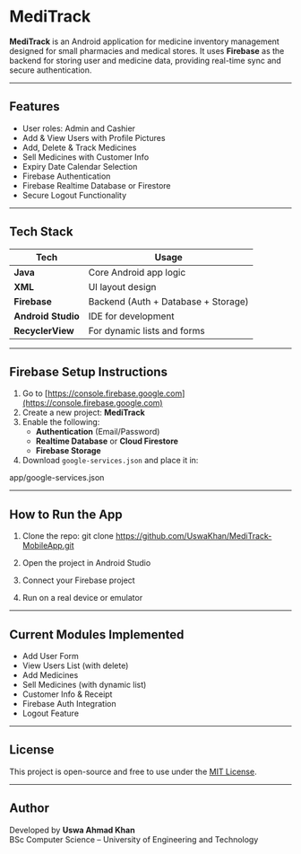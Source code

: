 # MediTrack 
**MediTrack** is an Android application for medicine inventory management designed for small pharmacies and medical stores. It uses **Firebase** as the backend for storing user and medicine data, providing real-time sync and secure authentication.

---

## Features

- User roles: Admin and Cashier
- Add & View Users with Profile Pictures
- Add, Delete & Track Medicines
- Sell Medicines with Customer Info
- Expiry Date Calendar Selection
- Firebase Authentication
- Firebase Realtime Database or Firestore
- Secure Logout Functionality

---

## Tech Stack

| Tech           | Usage                          |
|----------------|--------------------------------|
| **Java**       | Core Android app logic         |
| **XML**        | UI layout design               |
| **Firebase**   | Backend (Auth + Database + Storage) |
| **Android Studio** | IDE for development        |
| **RecyclerView** | For dynamic lists and forms  |

---

## Firebase Setup Instructions

1. Go to [https://console.firebase.google.com](https://console.firebase.google.com)
2. Create a new project: **MediTrack**
3. Enable the following:
   - **Authentication** (Email/Password)
   - **Realtime Database** or **Cloud Firestore**
   - **Firebase Storage**
4. Download `google-services.json` and place it in:
   
app/google-services.json

---

## How to Run the App

1. Clone the repo:
git clone https://github.com/UswaKhan/MediTrack-MobileApp.git

2. Open the project in Android Studio
3. Connect your Firebase project
4. Run on a real device or emulator

---


## Current Modules Implemented

- Add User Form 
- View Users List (with delete)
- Add Medicines
- Sell Medicines (with dynamic list)
- Customer Info & Receipt
- Firebase Auth Integration
- Logout Feature

---

## License

This project is open-source and free to use under the [MIT License](https://opensource.org/licenses/MIT).

---

## Author

Developed by **Uswa Ahmad Khan**  
BSc Computer Science – University of Engineering and Technology  

